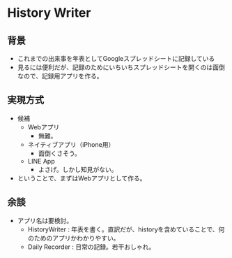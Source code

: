# History Writer

## 背景

- これまでの出来事を年表としてGoogleスプレッドシートに記録している
- 見るには便利だが、記録のためにいちいちスプレッドシートを開くのは面倒なので、記録用アプリを作る。

## 実現方式

- 候補
  - Webアプリ
    - 無難。
  - ネイティブアプリ（iPhone用）
    - 面倒くさそう。
  - LINE App
    - よさげ。しかし知見がない。
- ということで、まずはWebアプリとして作る。

## 余談

- アプリ名は要検討。
  - HistoryWriter : 年表を書く。直訳だが、historyを含めていることで、何のためのアプリかわかりやすい。
  - Daily Recorder : 日常の記録。若干おしゃれ。
